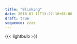 ```yaml
---
title: "Blinking"
date: 2018-01-11T13:27:10+01:00
draft: true
sequence: zzzz
---
```



{{< lightbulb >}}
